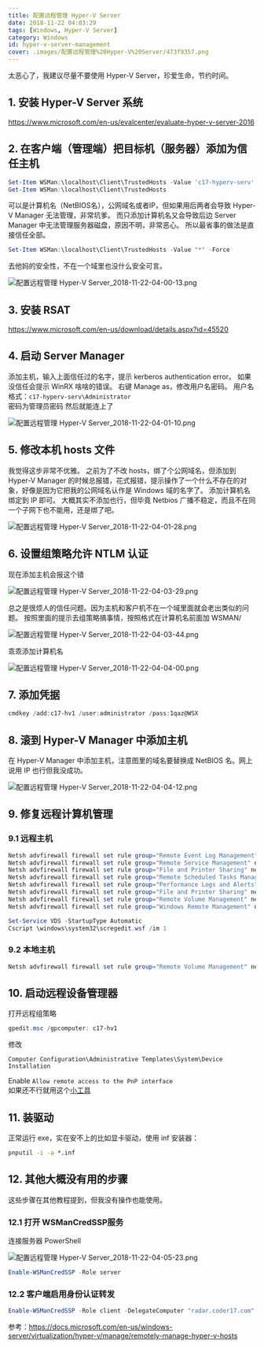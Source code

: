 ```yaml
---
title: 配置远程管理 Hyper-V Server
date: 2018-11-22 04:03:29
tags: [Windows, Hyper-V Server]
category: Windows
id: hyper-v-server-management
cover: .images/配置远程管理%20Hyper-V%20Server/473f9357.png
---
```


太恶心了，我建议尽量不要使用 Hyper-V Server，珍爱生命，节约时间。

## 1. 安装 Hyper-V Server 系统

<https://www.microsoft.com/en-us/evalcenter/evaluate-hyper-v-server-2016>

## 2. 在客户端（管理端）把目标机（服务器）添加为信任主机

``` powershell
Set-Item WSMan:\localhost\Client\TrustedHosts -Value 'c17-hyperv-serv'
Get-Item WSMan:\localhost\Client\TrustedHosts
```

可以是计算机名（NetBIOS名），公网域名或者IP，但如果用后两者会导致 Hyper-V Manager 无法管理，非常坑爹。 
而只添加计算机名又会导致后边 Server Manager 中无法管理服务器磁盘，原因不明，非常恶心。 
所以最省事的做法是直接信任全部。 

``` powershell
Set-Item WSMan:\localhost\Client\TrustedHosts -Value "*" -Force
```

去他妈的安全性，不在一个域里也没什么安全可言。 

![配置远程管理 Hyper-V Server_2018-11-22-04-00-13.png](.images/配置远程管理%20Hyper-V%20Server/1eee4b39.png)

## 3. 安装 RSAT

<https://www.microsoft.com/en-us/download/details.aspx?id=45520>

## 4. 启动 Server Manager

添加主机，输入上面信任过的名字，提示 kerberos authentication error。 
如果没信任会提示 WinRX 啥啥的错误。
右键 Manage as，修改用户名密码。 
用户名格式：`c17-hyperv-serv\Administrator`  
密码为管理员密码 
然后就能连上了

![配置远程管理 Hyper-V Server_2018-11-22-04-01-10.png](.images/配置远程管理%20Hyper-V%20Server/48afe458.png)

## 5. 修改本机 hosts 文件

我觉得这步非常不优雅。 
之前为了不改 hosts，绑了个公网域名，但添加到 Hyper-V Manager 的时候总报错，花式报错，提示操作了一个什么不存在的对象，好像是因为它把我的公网域名认作是 Windows 域的名字了。 
添加计算机名绑定到 IP 即可。 
大概其实不添加也行，但毕竟 Netbios 广播不稳定，而且不在同一个子网下也不能用，还是绑了吧。 

![配置远程管理 Hyper-V Server_2018-11-22-04-01-28.png](.images/配置远程管理%20Hyper-V%20Server/587f9a6f.png)

## 6. 设置组策略允许 NTLM 认证

现在添加主机会报这个错

![配置远程管理 Hyper-V Server_2018-11-22-04-03-29.png](.images/配置远程管理%20Hyper-V%20Server/473f9357.png)

总之是很烦人的信任问题。因为主机和客户机不在一个域里面就会老出类似的问题。 
按照里面的提示去组策略搞事情，按照格式在计算机名前面加 WSMAN/

![配置远程管理 Hyper-V Server_2018-11-22-04-03-44.png](.images/配置远程管理%20Hyper-V%20Server/096ccb07.png)

乖乖添加计算机名

![配置远程管理 Hyper-V Server_2018-11-22-04-04-00.png](.images/配置远程管理%20Hyper-V%20Server/eeb9fda2.png)

## 7. 添加凭据

``` powershell
cmdkey /add:c17-hv1 /user:administrator /pass:1qaz@WSX
```

## 8. 滚到 Hyper-V Manager 中添加主机

在 Hyper-V Manager 中添加主机，注意图里的域名要替换成 NetBIOS 名。网上说用 IP 也行但我没成功。

![配置远程管理 Hyper-V Server_2018-11-22-04-04-12.png](.images/配置远程管理%20Hyper-V%20Server/d6178f9b.png)

## 9. 修复远程计算机管理

### 9.1 远程主机

``` powershell
Netsh advfirewall firewall set rule group="Remote Event Log Management" new enable=yes
Netsh advfirewall firewall set rule group="Remote Service Management" new enable=yes
Netsh advfirewall firewall set rule group="File and Printer Sharing" new enable=yes
Netsh advfirewall firewall set rule group="Remote Scheduled Tasks Management" new enable=yes
Netsh advfirewall firewall set rule group="Performance Logs and Alerts" new enable=yes
Netsh advfirewall firewall set rule group="File and Printer Sharing" new enable=yes
Netsh advfirewall firewall set rule group="Remote Volume Management" new enable=yes
Netsh advfirewall firewall set rule group="Windows Remote Management" new enable=yes

Set-Service VDS -StartupType Automatic
Cscript \windows\system32\scregedit.wsf /im 1

```

### 9.2 本地主机

``` powershell
Netsh advfirewall firewall set rule group="Remote Volume Management" new enable=yes
```

## 10. 启动远程设备管理器

打开远程组策略

``` powershell
gpedit.msc /gpcomputer: c17-hv1
```

修改

``` path
Computer Configuration\Administrative Templates\System\Device Installation
```

Enable `Allow remote access to the PnP interface`  
如果还不行就用这个[小工具](http://www.device-tool.com)

## 11. 装驱动

正常运行 exe，实在安不上的比如显卡驱动，使用 inf 安装器：

``` cmd
pnputil -i -a *.inf
```

## 12. 其他大概没有用的步骤

这些步骤在其他教程提到，但我没有操作也能使用。

### 12.1 打开 WSManCredSSP服务

连接服务器 PowerShell

![配置远程管理 Hyper-V Server_2018-11-22-04-05-23.png](.images/配置远程管理%20Hyper-V%20Server/6d02347a.png)

``` powershell
Enable-WSManCredSSP -Role server
```

### 12.2 客户端启用身份认证转发

``` powershell
Enable-WSManCredSSP -Role client -DelegateComputer "radar.coder17.com"
```

参考：<https://docs.microsoft.com/en-us/windows-server/virtualization/hyper-v/manage/remotely-manage-hyper-v-hosts>